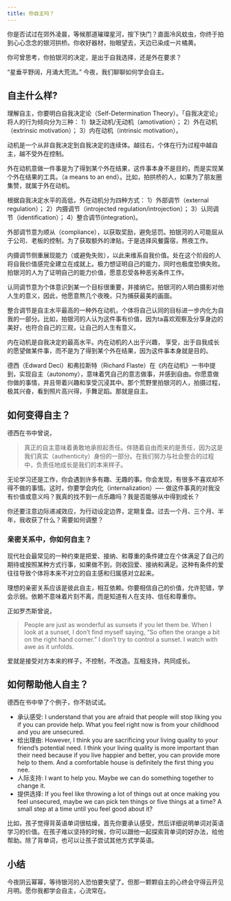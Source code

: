 ```yaml
---
title: 你自主吗？
---
```


你是否试过在郊外凌晨，等候那道璀璨星河，按下快门？直面冷风蚊虫，你终于拍到心心念念的银河拱桥。你收好器材，抬眼望去，天边已染成一片橘黄。

你可曾思考，你拍银河的决定，是出于自我选择，还是外在要求？

“星垂平野阔，月涌大荒流。” 今夜，我们聊聊如何学会自主。

## 自主什么样?

理解自主，你要明白自我决定论（Self-Determination Theory）。「自我决定论」将人的行为倾向分为三种：
1）缺乏动机/无动机（amotivation）；
2）外在动机（extrinsic motivation）；
3）内在动机（intrinsic motivation）。

动机是一个从非自我决定到自我决定的连续体。越往右，个体在行为过程中越自主，越不受外在控制。

外在动机意做一件事是为了得到某个外在结果，这件事本身不是目的，而是实现某个外在结果的工具。（a means to an end）。比如，拍拱桥的人，如果为了朋友圈集赞，就属于外在动机。

根据自我决定水平的高低，外在动机分为四种方式：
1）外部调节（external regulation）；
2）内摄调节（introjected regulation/introjection）；
3）认同调节（identification）；
4）整合调节(integration)。

外部调节意为顺从（compliance），以获取奖励，避免惩罚。拍银河的人可能屈从于公司、老板的控制，为了获取额外的津贴，于是选择风餐露宿，熬夜工作。

内摄调节侧重展现能力（或避免失败），以此来维系自我价值。处在这个阶段的人将自我价值感完全建立在成就上。极力想证明自己的能力，同时也极度恐惧失败。拍银河的人为了证明自己的能力价值，愿意忍受各种恶劣条件工作。

认同调节意为个体意识到某一个目标很重要，并接纳它。拍银河的人明白摄影对他人生的意义，因此，他愿意熬几个夜晚，只为捕获最美的画面。

整合调节是自主水平最高的一种外在动机，个体将自己认同的目标进一步内化为自我的一部分。比如，拍银河的人认为这件事有价值，因为ta喜欢观察及分享身边的美好，也符合自己的三观，让自己的人生有意义。

内在动机是自我决定的最高水平。内在动机的人出于兴趣， 享受，出于自我成长的愿望做某件事，而不是为了得到某个外在结果，因为这件事本身就是目的。

德西（Edward Deci）和弗拉斯特（Richard Flaste）在《内在动机》一书中提到，实现自主（autonomy），意味着凭自己的意志做事，并感到自由。你愿意做你做的事情，并且带着兴趣和享受沉浸其中。那个荒野里拍银河的人，拍摄过程，极其兴奋，看到照片高兴得，手舞足蹈。那就是自主。


## 如何变得自主？


德西在书中曾说，

> 真正的自主意味着勇敢地承担起责任。伴随着自由而来的是责任，因为这是我们真实（authenticity）身份的一部分。在我们努力与社会整合的过程中，负责任地成长是我们的本来样子。


无论学习还是工作，你会遇到许多有趣、无趣的事。你会发现，有很多不喜欢却不得不做的事情。这时，你要学会内化（internalization）—- 做这件事真的对我没有价值或意义吗？我真的找不到一点乐趣吗？我是否能够从中得到成长？

你还要注意边际递减效应，为行动设定边界，定期复盘。过去一个月、三个月、半年，我收获了什么？需要如何调整？

### 亲密关系中，你如何自主？

现代社会最常见的一种约束是把爱、接纳、和尊重的条件建立在个体满足了自己的期待或按照某种方式行事，如果做不到，则收回爱、接纳和满足。这种有条件的爱往往导致个体将本来不对立的自主感和归属感对立起来。

理想的亲密关系应该是彼此自主，相互依赖。你要相信自己的价值，允许犯错，学会示弱。依赖不意味着片刻不离，而是知道有人在支持、信任和尊重你。

正如罗杰斯曾说，

> People are just as wonderful as sunsets if you let them be. When I look at a sunset, I don’t find myself saying, “So often the orange a bit on the right hand corner.” I don’t try to control a sunset. I watch with awe as it unfolds.

爱就是接受对方本来的样子，不控制，不改造。互相支持，共同成长。

## 如何帮助他人自主？

德西在书中举了个例子，你不妨试试。

>
* 承认感受: I understand that you are afraid that people will stop liking you if you can provide help. What you feel right now is from your childhood and you are unsecured.
* 给出理由: However, I think you are sacrificing your living quality to your friend’s potential need. I think your living quality is more important than their need because if you live happier and better, you can provide more help to them. And a comfortable house is definitely the first thing you nee.
* 人际支持: I want to help you. Maybe we can do something together to change it.
* 提供选择: If you feel like throwing a lot of things out at once making you feel unsecured, maybe we can pick ten things or five things at a time? A small step at a time until you feel good about it?

比如，孩子觉得背英语单词很枯燥，首先你要承认感受，然后详细说明单词对英语学习的价值。在孩子难以坚持的时候，你可以跟他一起探索背单词的好办法，给他帮助。除了背单词，也可以让孩子尝试其他方式学英语。



## 小结

今夜阴云幂幂，等待银河的人恐怕要失望了。但那一颗颗自主的心终会守得云开见月明。愿你我都学会自主，心流常在。




